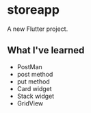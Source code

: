 # storeapp

A new Flutter project.

## What I've learned

- PostMan
- post method
- put method
- Card widget
- Stack widget
- GridView